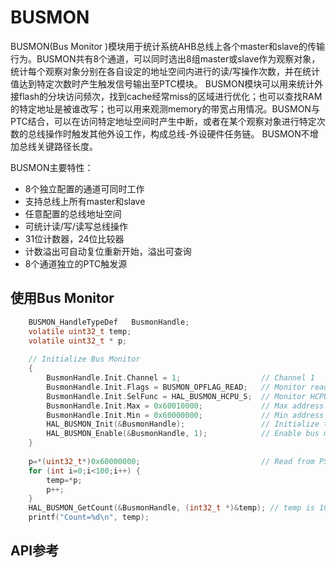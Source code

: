 # BUSMON

BUSMON(Bus Monitor )模块用于统计系统AHB总线上各个master和slave的传输行为。BUSMON共有8个通道，可以同时选出8组master或slave作为观察对象，统计每个观察对象分别在各自设定的地址空间内进行的读/写操作次数，并在统计值达到特定次数时产生触发信号输出至PTC模块。
BUSMON模块可以用来统计外接flash的分块访问频次，找到cache经常miss的区域进行优化；也可以查找RAM的特定地址是被谁改写；也可以用来观测memory的带宽占用情况。BUSMON与PTC结合，可以在访问特定地址空间时产生中断，或者在某个观察对象进行特定次数的总线操作时触发其他外设工作，构成总线-外设硬件任务链。
BUSMON不增加总线关键路径长度。

BUSMON主要特性：<br>	
- 8个独立配置的通道可同时工作 <br>
- 支持总线上所有master和slave <br>
- 任意配置的总线地址空间 <br>
- 可统计读/写/读写总线操作<br>
- 31位计数器，24位比较器<br>
- 计数溢出可自动复位重新开始，溢出可查询<br>
- 8个通道独立的PTC触发源<br>

## 使用Bus Monitor

```c
    BUSMON_HandleTypeDef   BusmonHandle;
    volatile uint32_t temp;
    volatile uint32_t * p;
    
    // Initialize Bus Monitor
	{ 	
        BusmonHandle.Init.Channel = 1;                  // Channel 1
        BusmonHandle.Init.Flags = BUSMON_OPFLAG_READ;   // Monitor read activity only
        BusmonHandle.Init.SelFunc = HAL_BUSMON_HCPU_S;  // Monitor HCPU BUS SLAVE
        BusmonHandle.Init.Max = 0x60010000;             // Max address range
        BusmonHandle.Init.Min = 0x60000000;             // Min address range
        HAL_BUSMON_Init(&BusmonHandle);                 // Initialize the busmon
        HAL_BUSMON_Enable(&BusmonHandle, 1);            // Enable bus monitor
	}
    
    p=*(uint32_t*)0x60000000;                           // Read from PSRAM between 0x60000000-0x60010000 100 times                    
    for (int i=0;i<100;i++) {       
        temp=*p;
        p++;
    }
    HAL_BUSMON_GetCount(&BusmonHandle, (int32_t *)&temp); // temp is 100.   
    printf("Count=%d\n", temp);
```

## API参考
[](/api/hal/busmon.md)